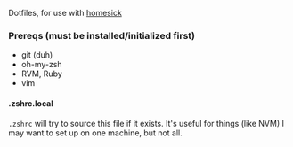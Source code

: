 Dotfiles, for use with [homesick](https://github.com/technicalpickles/homesick)

### Prereqs (must be installed/initialized first)

* git (duh)
* oh-my-zsh
* RVM, Ruby
* vim

#### .zshrc.local

`.zshrc` will try to source this file if it exists. It's useful for things (like NVM) I may want to set up on one machine, but not all.
